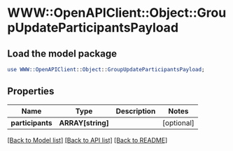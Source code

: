 # WWW::OpenAPIClient::Object::GroupUpdateParticipantsPayload

## Load the model package
```perl
use WWW::OpenAPIClient::Object::GroupUpdateParticipantsPayload;
```

## Properties
Name | Type | Description | Notes
------------ | ------------- | ------------- | -------------
**participants** | **ARRAY[string]** |  | [optional] 

[[Back to Model list]](../README.md#documentation-for-models) [[Back to API list]](../README.md#documentation-for-api-endpoints) [[Back to README]](../README.md)


